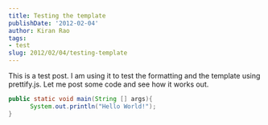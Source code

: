 ```yaml
--- 
title: Testing the template 
publishDate: '2012-02-04' 
author: Kiran Rao 
tags: 
- test
slug: 2012/02/04/testing-template
---
```


This is a test post. I am using it to test the formatting and the
template using prettify.js. Let me post some code and see how it works
out.  
  

```java
public static void main(String [] args){
      System.out.println("Hello World!");
}
```